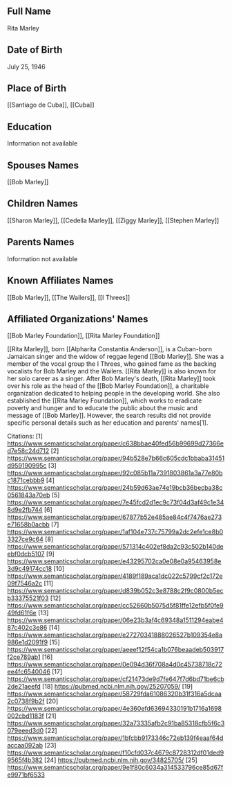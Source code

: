 ## Full Name
Rita Marley

## Date of Birth
July 25, 1946

## Place of Birth
[[Santiago de Cuba]], [[Cuba]]

## Education
Information not available

## Spouses Names
[[Bob Marley]]

## Children Names
[[Sharon Marley]], [[Cedella Marley]], [[Ziggy Marley]], [[Stephen Marley]]

## Parents Names
Information not available

## Known Affiliates Names
[[Bob Marley]], [[The Wailers]], [[I Threes]]

## Affiliated Organizations' Names
[[Bob Marley Foundation]], [[Rita Marley Foundation]]

[[Rita Marley]], born [[Alpharita Constantia Anderson]], is a Cuban-born Jamaican singer and the widow of reggae legend [[Bob Marley]]. She was a member of the vocal group the I Threes, who gained fame as the backing vocalists for Bob Marley and the Wailers. [[Rita Marley]] is also known for her solo career as a singer. After Bob Marley's death, [[Rita Marley]] took over his role as the head of the [[Bob Marley Foundation]], a charitable organization dedicated to helping people in the developing world. She also established the [[Rita Marley Foundation]], which works to eradicate poverty and hunger and to educate the public about the music and message of [[Bob Marley]]. However, the search results did not provide specific personal details such as her education and parents' names[1].

Citations:
[1] https://www.semanticscholar.org/paper/c638bbae40fed56b99699d27366ed7e58c24d712
[2] https://www.semanticscholar.org/paper/94b528e7b66c605cdc1bbaba31451d959190995c
[3] https://www.semanticscholar.org/paper/92c085b11a7391803861a3a77e80bc1871cebbb9
[4] https://www.semanticscholar.org/paper/24b59d63ae74e19bcb36becba38c0561843a70eb
[5] https://www.semanticscholar.org/paper/7e45fcd2d1ec9c73f04d3af49c1e348d9e2fb744
[6] https://www.semanticscholar.org/paper/67877b52e485ae84c4f7476ae273e71658b0acbb
[7] https://www.semanticscholar.org/paper/1af104e737c75799a2dc2efe1ce8b03327ce9c64
[8] https://www.semanticscholar.org/paper/571314c402ef8da2c93c502b140deebf0dcb5107
[9] https://www.semanticscholar.org/paper/e43295702ca0e08e0a95463958e3d9c49174cc18
[10] https://www.semanticscholar.org/paper/4189f189aca1dc022c5799cf2c172e09f7546a2c
[11] https://www.semanticscholar.org/paper/d839b052c3e8788c2f9c0800b5ecb33375521f03
[12] https://www.semanticscholar.org/paper/cc52660b5075d5f81ffe12efb5f0fe949fd61f6e
[13] https://www.semanticscholar.org/paper/06e23b3af4c69348a1511294eabe487c402c3e86
[14] https://www.semanticscholar.org/paper/e27270341888026527b109354e8a986e1d2091f9
[15] https://www.semanticscholar.org/paper/aeeef12f54ca1b076beaadeb503917f2ce789ab1
[16] https://www.semanticscholar.org/paper/0e094d36f708a4d0c45738718c72ee4fc6540046
[17] https://www.semanticscholar.org/paper/cf21473de9d7fe647f7d6bd71be6cb2de21aeefd
[18] https://pubmed.ncbi.nlm.nih.gov/25207059/
[19] https://www.semanticscholar.org/paper/58729fda61086320b31f316a5dcaa2c0738f9b2f
[20] https://www.semanticscholar.org/paper/4e360efd63694330191b1716a1698002cbd1183f
[21] https://www.semanticscholar.org/paper/32a73335afb2c91ba85318cfb5f6c3079eeed3d0
[22] https://www.semanticscholar.org/paper/1bfcbb9173346c72eb139f4eaaf64daccaa092ab
[23] https://www.semanticscholar.org/paper/f10cfd037c4679c8728312df01ded99565f4b382
[24] https://pubmed.ncbi.nlm.nih.gov/34825705/
[25] https://www.semanticscholar.org/paper/9e1f80c6034a314533796ce85d67fe9971bf6533